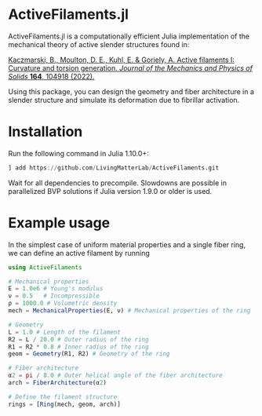 # ActiveFilaments.jl
ActiveFilaments.jl is a computationally efficient Julia implementation of the mechanical theory of active slender structures found in:

[Kaczmarski, B., Moulton, D. E., Kuhl, E. & Goriely, A. Active filaments I: Curvature and torsion generation. _Journal of the Mechanics and Physics of Solids_ **164**, 104918 (2022).](https://doi.org/10.1016/j.jmps.2022.104918)

Using this package, you can design the geometry and fiber architecture in a slender structure and simulate its deformation due to fibrillar activation.

# Installation
Run the following command in Julia 1.10.0+:
```julia
] add https://github.com/LivingMatterLab/ActiveFilaments.git
```
Wait for all dependencies to precompile. Slowdowns are possible in parallelized BVP solutions if Julia version 1.9.0 or older is used.

# Example usage
In the simplest case of uniform material properties and a single fiber ring, we can define an active filament by running
```julia
using ActiveFilaments

# Mechanical properties
E = 1.0e6 # Young's modulus
ν = 0.5   # Incompressible
ρ = 1000.0 # Volumetric density
mech = MechanicalProperties(E, ν) # Mechanical properties of the ring

# Geometry
L = 1.0 # Length of the filament
R2 = L / 20.0 # Outer radius of the ring
R1 = R2 * 0.8 # Inner radius of the ring
geom = Geometry(R1, R2) # Geometry of the ring

# Fiber architecture
α2 = pi / 8.0 # Outer helical angle of the fiber architecture
arch = FiberArchitecture(α2)

# Define the filament structure
rings = [Ring(mech, geom, arch)]
```
